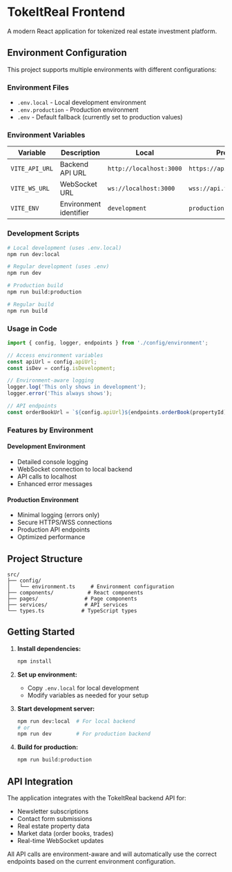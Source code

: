 # TokeItReal Frontend

A modern React application for tokenized real estate investment platform.

## Environment Configuration

This project supports multiple environments with different configurations:

### Environment Files

- `.env.local` - Local development environment
- `.env.production` - Production environment
- `.env` - Default fallback (currently set to production values)

### Environment Variables

| Variable | Description | Local | Production |
|----------|-------------|-------|------------|
| `VITE_API_URL` | Backend API URL | `http://localhost:3000` | `https://api.tokeitreal.com` |
| `VITE_WS_URL` | WebSocket URL | `ws://localhost:3000` | `wss://api.tokeitreal.com` |
| `VITE_ENV` | Environment identifier | `development` | `production` |

### Development Scripts

```bash
# Local development (uses .env.local)
npm run dev:local

# Regular development (uses .env)
npm run dev

# Production build
npm run build:production

# Regular build
npm run build
```

### Usage in Code

```typescript
import { config, logger, endpoints } from './config/environment';

// Access environment variables
const apiUrl = config.apiUrl;
const isDev = config.isDevelopment;

// Environment-aware logging
logger.log('This only shows in development');
logger.error('This always shows');

// API endpoints
const orderBookUrl = `${config.apiUrl}${endpoints.orderBook(propertyId)}`;
```

### Features by Environment

#### Development Environment
- Detailed console logging
- WebSocket connection to local backend
- API calls to localhost
- Enhanced error messages

#### Production Environment
- Minimal logging (errors only)
- Secure HTTPS/WSS connections
- Production API endpoints
- Optimized performance

## Project Structure

```
src/
├── config/
│   └── environment.ts     # Environment configuration
├── components/           # React components
├── pages/               # Page components
├── services/            # API services
└── types.ts            # TypeScript types
```

## Getting Started

1. **Install dependencies:**
   ```bash
   npm install
   ```

2. **Set up environment:**
   - Copy `.env.local` for local development
   - Modify variables as needed for your setup

3. **Start development server:**
   ```bash
   npm run dev:local  # For local backend
   # or
   npm run dev        # For production backend
   ```

4. **Build for production:**
   ```bash
   npm run build:production
   ```

## API Integration

The application integrates with the TokeItReal backend API for:

- Newsletter subscriptions
- Contact form submissions
- Real estate property data
- Market data (order books, trades)
- Real-time WebSocket updates

All API calls are environment-aware and will automatically use the correct endpoints based on the current environment configuration.